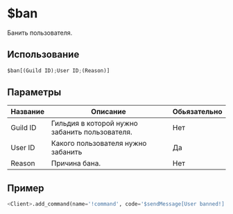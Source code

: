 # $ban
Банить пользователя.

## Использование
```py
$ban[(Guild ID);User ID;(Reason)]
```

## Параметры
| Название | Описание | Обьязательно |
| -------- | -------- | ------------ |
| Guild ID | Гильдия в которой нужно забанить пользователя. | Нет |
| User ID | Какого пользователя нужно забанить | Да |
| Reason | Причина бана. | Нет |

## Пример
```py
<Client>.add_command(name='!command', code='$sendMessage[User banned!] $ban[$message]')
```
